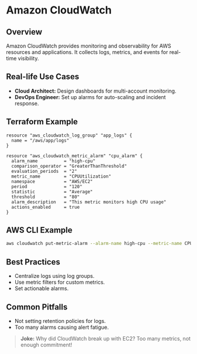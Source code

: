 # Amazon CloudWatch

## Overview
Amazon CloudWatch provides monitoring and observability for AWS resources and applications. It collects logs, metrics, and events for real-time visibility.

## Real-life Use Cases
- **Cloud Architect:** Design dashboards for multi-account monitoring.
- **DevOps Engineer:** Set up alarms for auto-scaling and incident response.

## Terraform Example
```hcl
resource "aws_cloudwatch_log_group" "app_logs" {
  name = "/aws/app/logs"
}

resource "aws_cloudwatch_metric_alarm" "cpu_alarm" {
  alarm_name          = "high-cpu"
  comparison_operator = "GreaterThanThreshold"
  evaluation_periods  = "2"
  metric_name         = "CPUUtilization"
  namespace           = "AWS/EC2"
  period              = "120"
  statistic           = "Average"
  threshold           = "80"
  alarm_description   = "This metric monitors high CPU usage"
  actions_enabled     = true
}
```

## AWS CLI Example
```sh
aws cloudwatch put-metric-alarm --alarm-name high-cpu --metric-name CPUUtilization --namespace AWS/EC2 --statistic Average --period 120 --threshold 80 --comparison-operator GreaterThanThreshold --evaluation-periods 2 --alarm-actions arn:aws:sns:us-east-1:123456789012:NotifyMe
```

## Best Practices
- Centralize logs using log groups.
- Use metric filters for custom metrics.
- Set actionable alarms.

## Common Pitfalls
- Not setting retention policies for logs.
- Too many alarms causing alert fatigue.

> **Joke:** Why did CloudWatch break up with EC2? Too many metrics, not enough commitment!
